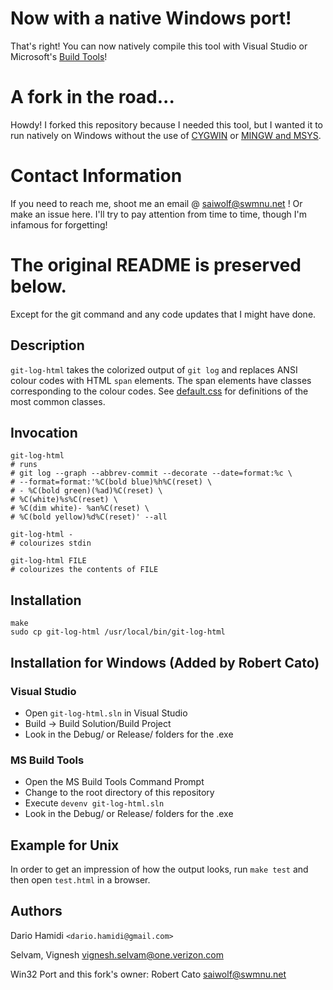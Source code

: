 # Now with a native Windows port!
That's right! You can now natively compile this tool with Visual Studio or Microsoft's [Build Tools](https://www.visualstudio.com/downloads/#build-tools-for-visual-studio-2017)!

# A fork in the road...
Howdy! I forked this repository because I needed this tool, but I wanted it to run natively on Windows without the use of [CYGWIN](https://www.cygwin.com/) or [MINGW and MSYS](http://www.mingw.org/).

# Contact Information
If you need to reach me, shoot me an email @ saiwolf@swmnu.net ! Or make an issue here. I'll try to pay attention from time to time, though I'm infamous for forgetting!

# The original README is preserved below.
Except for the git command and any code updates that I might have done.

## Description

`git-log-html` takes the colorized output of `git log` and replaces ANSI
colour codes with HTML `span` elements.  The span elements have classes
corresponding to the colour codes.  See [default.css](./default.css) for
definitions of the most common classes.

## Invocation

    git-log-html
    # runs
    # git log --graph --abbrev-commit --decorate --date=format:%c \
    # --format=format:'%C(bold blue)%h%C(reset) \
    # - %C(bold green)(%ad)%C(reset) \
    # %C(white)%s%C(reset) \
    # %C(dim white)- %an%C(reset) \
    # %C(bold yellow)%d%C(reset)' --all

    git-log-html -
    # colourizes stdin

    git-log-html FILE
    # colourizes the contents of FILE

## Installation

    make
    sudo cp git-log-html /usr/local/bin/git-log-html
## Installation for Windows (Added by Robert Cato)
### Visual Studio
* Open `git-log-html.sln` in Visual Studio
* Build -> Build Solution/Build Project
* Look in the Debug/ or Release/ folders for the .exe
### MS Build Tools
* Open the MS Build Tools Command Prompt
* Change to the root directory of this repository
* Execute `devenv git-log-html.sln`
* Look in the Debug/ or Release/ folders for the .exe

## Example for Unix

In order to get an impression of how the output looks, run `make test`
and then open `test.html` in a browser.

## Authors

Dario Hamidi `<dario.hamidi@gmail.com>`

Selvam, Vignesh <vignesh.selvam@one.verizon.com>

Win32 Port and this fork's owner: Robert Cato <saiwolf@swmnu.net>